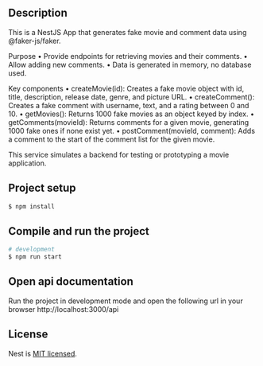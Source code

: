 
## Description

This is a NestJS App that generates fake movie and comment data using @faker-js/faker.

Purpose
•	Provide endpoints for retrieving movies and their comments.
•	Allow adding new comments.
•	Data is generated in memory, no database used.

Key components
•	createMovie(id): Creates a fake movie object with id, title, description, release date, genre, and picture URL.
•	createComment(): Creates a fake comment with username, text, and a rating between 0 and 10.
•	getMovies(): Returns 1000 fake movies as an object keyed by index.
•	getComments(movieId): Returns comments for a given movie, generating 1000 fake ones if none exist yet.
•	postComment(movieId, comment): Adds a comment to the start of the comment list for the given movie.

This service simulates a backend for testing or prototyping a movie application.

## Project setup

```bash
$ npm install
```

## Compile and run the project

```bash
# development
$ npm run start

```
## Open api documentation

Run the project in development mode and open the following url in your browser
http://localhost:3000/api


## License

Nest is [MIT licensed](https://github.com/nestjs/nest/blob/master/LICENSE).
